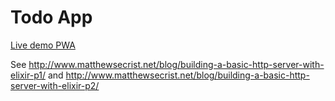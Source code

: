 # Todo App

[Live demo PWA](https://elixir-webserver.beltranaceves.repl.co/)

See http://www.matthewsecrist.net/blog/building-a-basic-http-server-with-elixir-p1/ and http://www.matthewsecrist.net/blog/building-a-basic-http-server-with-elixir-p2/
